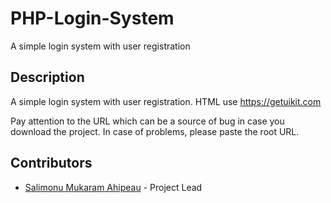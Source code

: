 # PHP-Login-System
A simple login system with user registration

## Description
A simple login system with user registration. 
HTML use https://getuikit.com

Pay attention to the URL which can be a source of bug in case you download the project.
In case of problems, please paste the root URL.


## Contributors

* [Salimonu Mukaram Ahipeau](https://github.com/Ahipeau) - Project Lead
